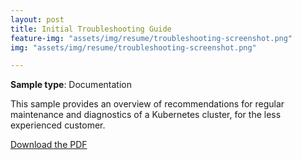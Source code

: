 ```yaml
---
layout: post
title: Initial Troubleshooting Guide
feature-img: "assets/img/resume/troubleshooting-screenshot.png"
img: "assets/img/resume/troubleshooting-screenshot.png"

---
```

**Sample type**: Documentation

This sample provides an overview of recommendations for regular maintenance and diagnostics of a Kubernetes cluster, for the less experienced customer.

[Download the PDF](link)

